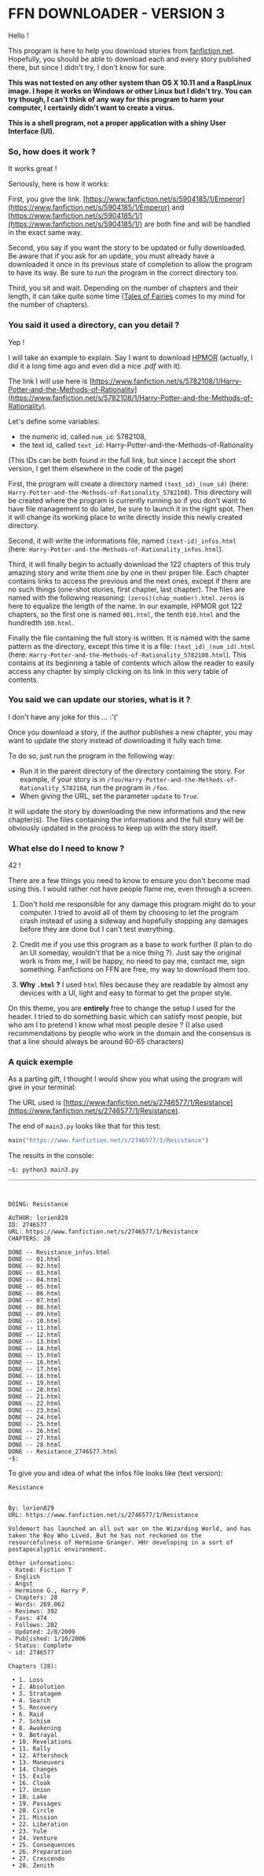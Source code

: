 # FFN DOWNLOADER - VERSION 3

Hello !

This program is here to help you download stories from [fanfiction.net](https://www.fanfiction.net). Hopefully, you should be able to download each and every story published there, but since I didn't try, I don't know for sure.

**This was not tested on any other system than OS X 10.11 and a RaspLinux image. I hope it works on Windows or other Linux but I didn't try. You can try though, I can't think of any way for this program to harm your computer, I certainly didn't want to create a virus.**

**This is a shell program, not a proper application with a shiny User Interface (UI).**

### So, how does it work ?

It works great !

Seriously, here is how it works:

First, you give the link. [https://www.fanfiction.net/s/5904185/1/Emperor](https://www.fanfiction.net/s/5904185/1/Emperor) and [https://www.fanfiction.net/s/5904185/1/](https://www.fanfiction.net/s/5904185/1/) are both fine and will be handled in the exact same way.

Second, you say if you want the story to be updated or fully downloaded. Be aware that if you ask for an update, you must already have a downloaded it once in its previous state of completion to allow the program to have its way. Be sure to run the program in the correct directory too.

Third, you sit and wait. Depending on the number of chapters and their length, it can take quite some time ([Tales of Fairies](https://www.fanfiction.net/s/10264509/1/Tales-of-Fairies) comes to my mind for the number of chapters).

### You said it used a directory, can you detail ?

Yep !

I will take an example to explain. Say I want to download [HPMOR](https://www.fanfiction.net/s/5782108/1/Harry-Potter-and-the-Methods-of-Rationality) (actually, I did it a long time ago and even did a nice *.pdf* with it).

The link I will use here is [https://www.fanfiction.net/s/5782108/1/Harry-Potter-and-the-Methods-of-Rationality](https://www.fanfiction.net/s/5782108/1/Harry-Potter-and-the-Methods-of-Rationality).

Let's define some variables:

 - the numeric id, called `num_id`: 5782108,
 - the text id, called `text_id`: Harry-Potter-and-the-Methods-of-Rationality

(This IDs can be both found in the full link, but since I accept the short version, I get them elsewhere in the code of the page)

First, the program will create a directory named `(text_id)_(num_id)` (here: `Harry-Potter-and-the-Methods-of-Rationality_5782108`). This directory will be created where the program is currently running so if you don't want to have file management to do later, be sure to launch it in the right spot. Then it will change its working place to write directly inside this newly created directory.

Second, it will write the informations file, named `(text-id)_infos.html` (here: `Harry-Potter-and-the-Methods-of-Rationality_infos.html`).

Third, it will finally begin to actually download the 122 chapters of this truly amazing story and write them one by one in their proper file. Each chapter contains links to access the previous and the next ones, except if there are no such things (one-shot stories, first chapter, last chapter). The files are named with the following reasoning: `(zeros)(chap_number).html`. `zeros` is here to equalize the length of the name. In our example, HPMOR got 122 chapters, so the first one is named `001.html`, the tenth `010.html` and the hundredth `100.html`.

Finally the file containing the full story is written. It is named with the same pattern as the directory, except this time it is a file: `(text_id)_(num_id).html` (here: `Harry-Potter-and-the-Methods-of-Rationality_5782108.html`). This contains at its beginning a table of contents which allow the reader to easily access any chapter by simply clicking on its link in this very table of contents.

### You said we can update our stories, what is it ?

I don't have any joke for this ... :'('

Once you download a story, if the author publishes a new chapter, you may want to update the story instead of downloading it fully each time.

To do so, just run the program in the following way:

 - Run it in the parent directory of the directory containing the story. For example, if your story is in `/foo/Harry-Potter-and-the-Methods-of-Rationality_5782108`, run the program in `/foo`.
 - When giving the URL, set the parameter `update` to `True`.

 It will update the story by downloading the new informations and the new chapter(s). The files containing the informations and the full story will be obviously updated in the process to keep up with the story itself.

### What else do I need to know ?

42 !

There are a few things you need to know to ensure you don't become mad using this. I would rather not have people flame me, even through a screen.

1. Don't hold me responsible for any damage this program might do to your computer. I tried to avoid all of them by choosing to let the program crash instead of using a sideway and hopefully stopping any damages before they are done but I can't test everything.

2. Credit me if you use this program as a base to work further (I plan to do an UI someday, wouldn't that be a nice thing ?). Just say the original work is from me, I will be happy, no need to pay me, contact me, sign something. Fanfictions on FFN are free, my way to download them too.

3. **Why `.html` ?** I used `html` files because they are readable by almost any devices with a UI, light and easy to format to get the proper style.

On this theme, you are **entirely** free to change the setup I used for the header. I tried to do something basic which can satisfy most people, but who am I to pretend I know what most people desire ? (I also used recommendations by people who work in the domain and the consensus is that a line should always be around 60-65 characters)

### A quick exemple

As a parting gift, I thought I would show you what using the program will give in your terminal:

The URL used is [https://www.fanfiction.net/s/2746577/1/Resistance](https://www.fanfiction.net/s/2746577/1/Resistance).

The end of `main3.py` looks like that for this test:

```python
main("https://www.fanfiction.net/s/2746577/1/Resistance")
```

The results in the console:

```
~$: python3 main3.py
________________________________________________________________________________



DOING: Resistance

AUTHOR: lorien829
ID: 2746577
URL: https://www.fanfiction.net/s/2746577/1/Resistance
CHAPTERS: 28

DONE -- Resistance_infos.html
DONE -- 01.html
DONE -- 02.html
DONE -- 03.html
DONE -- 04.html
DONE -- 05.html
DONE -- 06.html
DONE -- 07.html
DONE -- 08.html
DONE -- 09.html
DONE -- 10.html
DONE -- 11.html
DONE -- 12.html
DONE -- 13.html
DONE -- 14.html
DONE -- 15.html
DONE -- 16.html
DONE -- 17.html
DONE -- 18.html
DONE -- 19.html
DONE -- 20.html
DONE -- 21.html
DONE -- 22.html
DONE -- 23.html
DONE -- 24.html
DONE -- 25.html
DONE -- 26.html
DONE -- 27.html
DONE -- 28.html
DONE -- Resistance_2746577.html
~$:
```

To give you and idea of what the infos file looks like (text version):

```
Resistance


By: lorien829
URL: https://www.fanfiction.net/s/2746577/1/Resistance

Voldemort has launched an all out war on the Wizarding World, and has taken the Boy Who Lived. But he has not reckoned on the resourcefulness of Hermione Granger. HHr developing in a sort of postapocalyptic environment.

Other informations:
- Rated: Fiction T
- English
- Angst
- Hermione G., Harry P.
- Chapters: 28
- Words: 269,062
- Reviews: 392
- Favs: 474
- Follows: 202
- Updated: 2/8/2009
- Published: 1/10/2006
- Status: Complete
- id: 2746577

Chapters (28):

 • 1. Loss
 • 2. Absolution
 • 3. Stratagem
 • 4. Search
 • 5. Recovery
 • 6. Raid
 • 7. Schism
 • 8. Awakening
 • 9. Betrayal
 • 10. Revelations
 • 11. Rally
 • 12. Aftershock
 • 13. Maneuvers
 • 14. Changes
 • 15. Exile
 • 16. Cloak
 • 17. Union
 • 18. Lake
 • 19. Passages
 • 20. Circle
 • 21. Mission
 • 22. Liberation
 • 23. Yule
 • 24. Venture
 • 25. Consequences
 • 26. Preparation
 • 27. Crescendo
 • 28. Zenith
```
